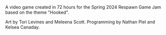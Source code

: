 A video game created in 72 hours for the Spring 2024 Respawn Game Jam based on the theme "Hooked". 

Art by Tori Levines and Meleena Scott. 
Programming by Nathan Piel and Kelsea Canaday.
